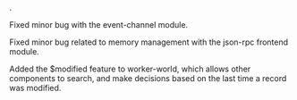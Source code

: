 .

Fixed minor bug with the event-channel module.

Fixed minor bug related to memory management with the json-rpc frontend module.

Added the $modified feature to worker-world, which allows other components to search, and make decisions based on the last time a record was modified.